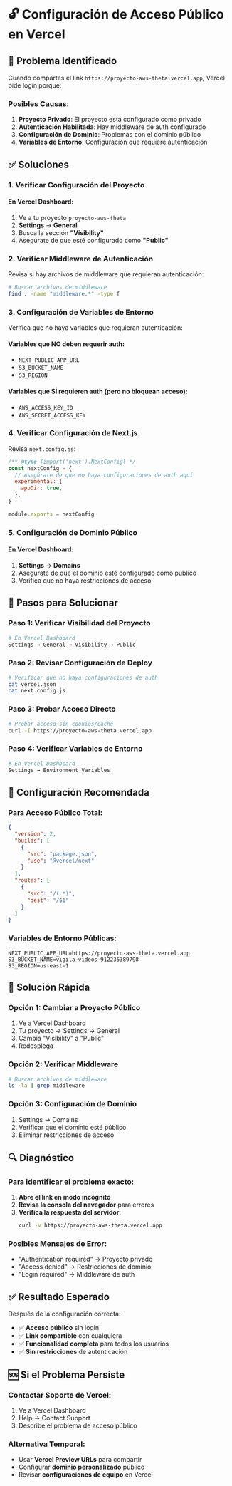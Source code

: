 # 🔓 Configuración de Acceso Público en Vercel

## 🚨 Problema Identificado
Cuando compartes el link `https://proyecto-aws-theta.vercel.app`, Vercel pide login porque:

### Posibles Causas:
1. **Proyecto Privado**: El proyecto está configurado como privado
2. **Autenticación Habilitada**: Hay middleware de auth configurado
3. **Configuración de Dominio**: Problemas con el dominio público
4. **Variables de Entorno**: Configuración que requiere autenticación

## ✅ Soluciones

### 1. **Verificar Configuración del Proyecto**

#### En Vercel Dashboard:
1. Ve a tu proyecto `proyecto-aws-theta`
2. **Settings** → **General**
3. Busca la sección **"Visibility"**
4. Asegúrate de que esté configurado como **"Public"**

### 2. **Verificar Middleware de Autenticación**

Revisa si hay archivos de middleware que requieran autenticación:

```bash
# Buscar archivos de middleware
find . -name "middleware.*" -type f
```

### 3. **Configuración de Variables de Entorno**

Verifica que no haya variables que requieran autenticación:

#### Variables que NO deben requerir auth:
- `NEXT_PUBLIC_APP_URL`
- `S3_BUCKET_NAME`
- `S3_REGION`

#### Variables que SÍ requieren auth (pero no bloquean acceso):
- `AWS_ACCESS_KEY_ID`
- `AWS_SECRET_ACCESS_KEY`

### 4. **Verificar Configuración de Next.js**

Revisa `next.config.js`:

```javascript
/** @type {import('next').NextConfig} */
const nextConfig = {
  // Asegúrate de que no haya configuraciones de auth aquí
  experimental: {
    appDir: true,
  },
}

module.exports = nextConfig
```

### 5. **Configuración de Dominio Público**

#### En Vercel Dashboard:
1. **Settings** → **Domains**
2. Asegúrate de que el dominio esté configurado como público
3. Verifica que no haya restricciones de acceso

## 🔧 Pasos para Solucionar

### Paso 1: Verificar Visibilidad del Proyecto
```bash
# En Vercel Dashboard
Settings → General → Visibility → Public
```

### Paso 2: Revisar Configuración de Deploy
```bash
# Verificar que no haya configuraciones de auth
cat vercel.json
cat next.config.js
```

### Paso 3: Probar Acceso Directo
```bash
# Probar acceso sin cookies/caché
curl -I https://proyecto-aws-theta.vercel.app
```

### Paso 4: Verificar Variables de Entorno
```bash
# En Vercel Dashboard
Settings → Environment Variables
```

## 🎯 Configuración Recomendada

### Para Acceso Público Total:
```json
{
  "version": 2,
  "builds": [
    {
      "src": "package.json",
      "use": "@vercel/next"
    }
  ],
  "routes": [
    {
      "src": "/(.*)",
      "dest": "/$1"
    }
  ]
}
```

### Variables de Entorno Públicas:
```
NEXT_PUBLIC_APP_URL=https://proyecto-aws-theta.vercel.app
S3_BUCKET_NAME=vigila-videos-912235389798
S3_REGION=us-east-1
```

## 🚀 Solución Rápida

### Opción 1: Cambiar a Proyecto Público
1. Ve a Vercel Dashboard
2. Tu proyecto → Settings → General
3. Cambia "Visibility" a "Public"
4. Redesplega

### Opción 2: Verificar Middleware
```bash
# Buscar archivos de middleware
ls -la | grep middleware
```

### Opción 3: Configuración de Dominio
1. Settings → Domains
2. Verificar que el dominio esté público
3. Eliminar restricciones de acceso

## 🔍 Diagnóstico

### Para identificar el problema exacto:

1. **Abre el link en modo incógnito**
2. **Revisa la consola del navegador** para errores
3. **Verifica la respuesta del servidor**:
   ```bash
   curl -v https://proyecto-aws-theta.vercel.app
   ```

### Posibles Mensajes de Error:
- "Authentication required" → Proyecto privado
- "Access denied" → Restricciones de dominio
- "Login required" → Middleware de auth

## ✅ Resultado Esperado

Después de la configuración correcta:
- ✅ **Acceso público** sin login
- ✅ **Link compartible** con cualquiera
- ✅ **Funcionalidad completa** para todos los usuarios
- ✅ **Sin restricciones** de autenticación

## 🆘 Si el Problema Persiste

### Contactar Soporte de Vercel:
1. Ve a Vercel Dashboard
2. Help → Contact Support
3. Describe el problema de acceso público

### Alternativa Temporal:
- Usar **Vercel Preview URLs** para compartir
- Configurar **dominio personalizado** público
- Revisar **configuraciones de equipo** en Vercel
